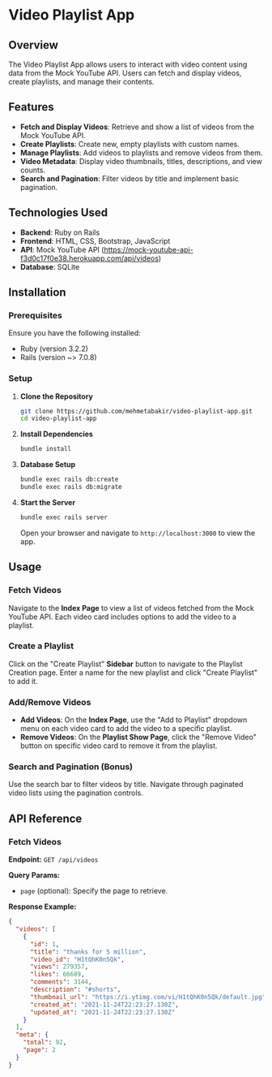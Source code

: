 # Video Playlist App

## Overview

The Video Playlist App allows users to interact with video content using data from the Mock YouTube API. Users can fetch and display videos, create playlists, and manage their contents.

## Features

- **Fetch and Display Videos**: Retrieve and show a list of videos from the Mock YouTube API.
- **Create Playlists**: Create new, empty playlists with custom names.
- **Manage Playlists**: Add videos to playlists and remove videos from them.
- **Video Metadata**: Display video thumbnails, titles, descriptions, and view counts.
- **Search and Pagination**: Filter videos by title and implement basic pagination.

## Technologies Used

- **Backend**: Ruby on Rails
- **Frontend**: HTML, CSS, Bootstrap, JavaScript
- **API**: Mock YouTube API (https://mock-youtube-api-f3d0c17f0e38.herokuapp.com/api/videos)
- **Database**: SQLite

## Installation

### Prerequisites

Ensure you have the following installed:
- Ruby (version 3.2.2)
- Rails (version ~> 7.0.8)

### Setup

1. **Clone the Repository**

    ```bash
    git clone https://github.com/mehmetabakir/video-playlist-app.git
    cd video-playlist-app
    ```

2. **Install Dependencies**

    ```bash
    bundle install
    ```

3. **Database Setup**

    ```bash
    bundle exec rails db:create
    bundle exec rails db:migrate
    ```

4. **Start the Server**

    ```bash
    bundle exec rails server
    ```

    Open your browser and navigate to `http://localhost:3000` to view the app.

## Usage

### Fetch Videos

Navigate to the **Index Page** to view a list of videos fetched from the Mock YouTube API. Each video card includes options to add the video to a playlist.

### Create a Playlist

Click on the "Create Playlist" **Sidebar** button to navigate to the Playlist Creation page. Enter a name for the new playlist and click "Create Playlist" to add it.

### Add/Remove Videos

- **Add Videos**: On the **Index Page**, use the "Add to Playlist" dropdown menu on each video card to add the video to a specific playlist.
- **Remove Videos**: On the **Playlist Show Page**, click the "Remove Video" button on specific video card to remove it from the playlist.

### Search and Pagination (Bonus)

Use the search bar to filter videos by title. Navigate through paginated video lists using the pagination controls.

## API Reference

### Fetch Videos

**Endpoint:** `GET /api/videos`

**Query Params:**
- `page` (optional): Specify the page to retrieve.

**Response Example:**

```json
{
  "videos": [
    {
      "id": 1,
      "title": "thanks for 5 million",
      "video_id": "H1tQhK0n5Qk",
      "views": 279357,
      "likes": 66689,
      "comments": 3144,
      "description": "#shorts",
      "thumbnail_url": "https://i.ytimg.com/vi/H1tQhK0n5Qk/default.jpg",
      "created_at": "2021-11-24T22:23:27.130Z",
      "updated_at": "2021-11-24T22:23:27.130Z"
    }
  ],
  "meta": {
    "total": 92,
    "page": 2
  }
}
